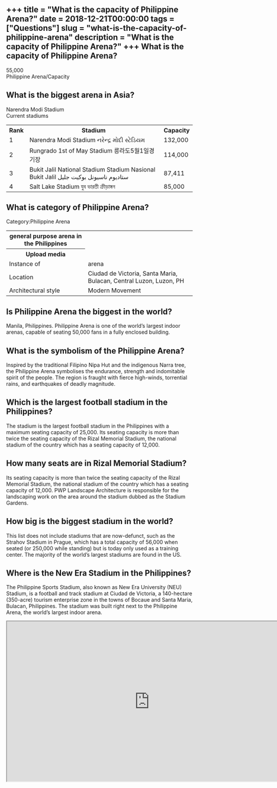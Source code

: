 +++
title = "What is the capacity of Philippine Arena?"
date = 2018-12-21T00:00:00
tags = ["Questions"]
slug = "what-is-the-capacity-of-philippine-arena"
description = "What is the capacity of Philippine Arena?"
+++
What is the capacity of Philippine Arena?
-----------------------------------------

55,000  
Philippine Arena/Capacity

What is the biggest arena in Asia?
----------------------------------

Narendra Modi Stadium  
Current stadiums

<table><tr><th>Rank</th><th>Stadium</th><th>Capacity</th></tr><tr><td>1</td><td>Narendra Modi Stadium નરેન્દ્ર મોદી સ્ટેડિયમ</td><td>132,000</td></tr><tr><td>2</td><td>Rungrado 1st of May Stadium 릉라도5월1일경기장</td><td>114,000</td></tr><tr><td>3</td><td>Bukit Jalil National Stadium Stadium Nasional Bukit Jalil ستاديوم ناسيونل بوكيت جليل‎</td><td>87,411</td></tr><tr><td>4</td><td>Salt Lake Stadium যুব ভারতী ক্রীড়াঙ্গন</td><td>85,000</td></tr></table>

What is category of Philippine Arena?
-------------------------------------

Category:Philippine Arena

<table><tr><th>general purpose arena in the Philippines</th></tr><tr><th>Upload media</th></tr><tr><td>Instance of</td><td>arena</td></tr><tr><td>Location</td><td>Ciudad de Victoria, Santa Maria, Bulacan, Central Luzon, Luzon, PH</td></tr><tr><td>Architectural style</td><td>Modern Movement</td></tr></table>

Is Philippine Arena the biggest in the world?
---------------------------------------------

Manila, Philippines. Philippine Arena is one of the world’s largest indoor arenas, capable of seating 50,000 fans in a fully enclosed building.

What is the symbolism of the Philippine Arena?
----------------------------------------------

Inspired by the traditional Filipino Nipa Hut and the indigenous Narra tree, the Philippine Arena symbolises the endurance, strength and indomitable spirit of the people. The region is fraught with fierce high-winds, torrential rains, and earthquakes of deadly magnitude.

Which is the largest football stadium in the Philippines?
---------------------------------------------------------

The stadium is the largest football stadium in the Philippines with a maximum seating capacity of 25,000. Its seating capacity is more than twice the seating capacity of the Rizal Memorial Stadium, the national stadium of the country which has a seating capacity of 12,000.

How many seats are in Rizal Memorial Stadium?
---------------------------------------------

Its seating capacity is more than twice the seating capacity of the Rizal Memorial Stadium, the national stadium of the country which has a seating capacity of 12,000. PWP Landscape Architecture is responsible for the landscaping work on the area around the stadium dubbed as the Stadium Gardens.

How big is the biggest stadium in the world?
--------------------------------------------

This list does not include stadiums that are now-defunct, such as the Strahov Stadium in Prague, which has a total capacity of 56,000 when seated (or 250,000 while standing) but is today only used as a training center. The majority of the world’s largest stadiums are found in the US.

Where is the New Era Stadium in the Philippines?
------------------------------------------------

The Philippine Sports Stadium, also known as New Era University (NEU) Stadium, is a football and track stadium at Ciudad de Victoria, a 140-hectare (350-acre) tourism enterprise zone in the towns of Bocaue and Santa Maria, Bulacan, Philippines. The stadium was built right next to the Philippine Arena, the world’s largest indoor arena.

<iframe allow="accelerometer; autoplay; clipboard-write; encrypted-media; gyroscope; picture-in-picture" allowfullscreen="" class="__youtube_prefs__  epyt-is-override  no-lazyload" data-no-lazy="1" data-origheight="433" data-origwidth="770" data-skipgform_ajax_framebjll="" height="433" id="_ytid_47633" loading="lazy" src="https://www.youtube.com/embed/kyXsWDu3Fn0?enablejsapi=1&autoplay=0&cc_load_policy=0&cc_lang_pref=&iv_load_policy=1&loop=0&modestbranding=0&rel=1&fs=1&playsinline=0&autohide=2&theme=dark&color=red&controls=1&" title="YouTube player" width="770"></iframe>